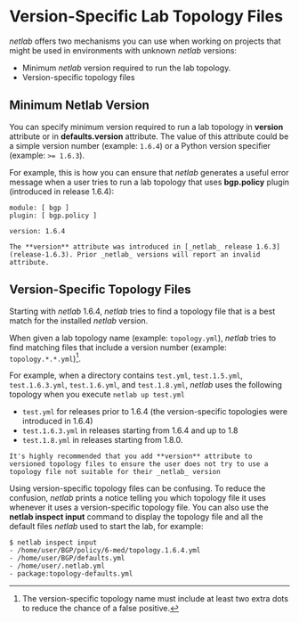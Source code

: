 # Version-Specific Lab Topology Files

_netlab_ offers two mechanisms you can use when working on projects that might be used in environments with unknown _netlab_ versions:

* Minimum *netlab* version required to run the lab topology.
* Version-specific topology files

## Minimum Netlab Version

You can specify minimum version required to run a lab topology in **version** attribute or in **defaults.version** attribute. The value of this attribute could be a simple version number (example: `1.6.4`) or a Python version specifier (example: `>= 1.6.3`).

For example, this is how you can ensure that _netlab_ generates a useful error message when a user tries to run a lab topology that uses **bgp.policy** plugin (introduced in release 1.6.4):

```
module: [ bgp ]
plugin: [ bgp.policy ]

version: 1.6.4
```

```{warning}
The **version** attribute was introduced in [_netlab_ release 1.6.3](release-1.6.3). Prior _netlab_ versions will report an invalid attribute.
```

## Version-Specific Topology Files

Starting with _netlab_ 1.6.4, _netlab_ tries to find a topology file that is a best match for the installed _netlab_ version.

When given a lab topology name (example: `topology.yml`), _netlab_ tries to find matching files that include a version number (example: `topology.*.*.yml`)[^2ED].

For example, when a directory contains `test.yml`, `test.1.5.yml`, `test.1.6.3.yml`, `test.1.6.yml`, and `test.1.8.yml`, _netlab_ uses the following topology when you execute `netlab up test.yml`

* `test.yml` for releases prior to 1.6.4 (the version-specific topologies were introduced in 1.6.4)
* `test.1.6.3.yml` in releases starting from 1.6.4 and up to 1.8
* `test.1.8.yml` in releases starting from 1.8.0.

```{tip}
It's highly recommended that you add **version** attribute to versioned topology files to ensure the user does not try to use a topology file not suitable for their _netlab_ version
```

Using version-specific topology files can be confusing. To reduce the confusion, _netlab_ prints a notice telling you which topology file it uses whenever it uses a version-specific topology file. You can also use the **netlab inspect input** command to display the topology file and all the default files _netlab_ used to start the lab, for example:

```
$ netlab inspect input
- /home/user/BGP/policy/6-med/topology.1.6.4.yml
- /home/user/BGP/defaults.yml
- /home/user/.netlab.yml
- package:topology-defaults.yml
```

[^2ED]: The version-specific topology name must include at least two extra dots to reduce the chance of a false positive.